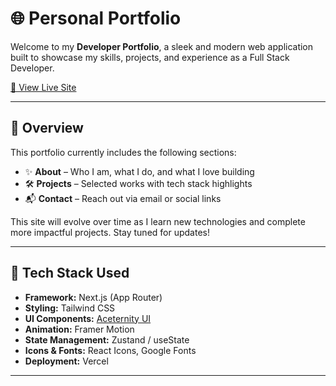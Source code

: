 # 🌐 Personal Portfolio

Welcome to my **Developer Portfolio**, a sleek and modern web application built to showcase my skills, projects, and experience as a Full Stack Developer.

[🔗 View Live Site](https://my-portfolio-gamma-eight-66.vercel.app/)

---

## 🧩 Overview

This portfolio currently includes the following sections:

- ✨ **About** – Who I am, what I do, and what I love building
- 🛠️ **Projects** – Selected works with tech stack highlights
- 📬 **Contact** – Reach out via email or social links

This site will evolve over time as I learn new technologies and complete more impactful projects. Stay tuned for updates!

---

## 🚀 Tech Stack Used

- **Framework:** Next.js (App Router)
- **Styling:** Tailwind CSS
- **UI Components:** [Aceternity UI](https://ui.aceternity.com/)
- **Animation:** Framer Motion
- **State Management:** Zustand / useState
- **Icons & Fonts:** React Icons, Google Fonts
- **Deployment:** Vercel

---


